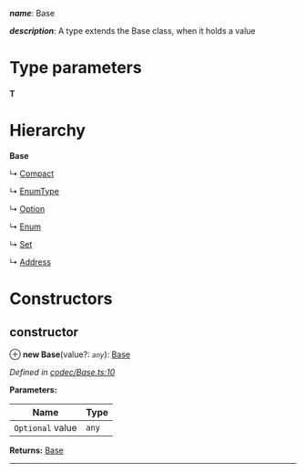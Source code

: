 

*__name__*: Base

*__description__*: A type extends the Base class, when it holds a value

# Type parameters
#### T 
# Hierarchy

**Base**

↳  [Compact](_codec_compact_.compact.md)

↳  [EnumType](_codec_enumtype_.enumtype.md)

↳  [Option](_codec_option_.option.md)

↳  [Enum](_codec_enum_.enum.md)

↳  [Set](_codec_set_.set.md)

↳  [Address](_type_address_.address.md)

# Constructors

<a id="constructor"></a>

##  constructor

⊕ **new Base**(value?: *`any`*): [Base](_codec_base_.base.md)

*Defined in [codec/Base.ts:10](https://github.com/polkadot-js/api/blob/c2ccf35/packages/types/src/codec/Base.ts#L10)*

**Parameters:**

| Name | Type |
| ------ | ------ |
| `Optional` value | `any` |

**Returns:** [Base](_codec_base_.base.md)

___

